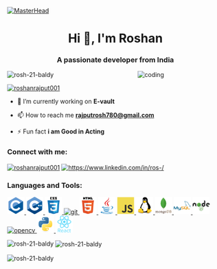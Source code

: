 [![MasterHead](https://user-images.githubusercontent.com/74038190/225813708-98b745f2-7d22-48cf-9150-083f1b00d6c9.gif)](https://Rosh-21-Baldy.io)
<h1 align="center">Hi 👋, I'm Roshan</h1>
<h3 align="center">A passionate developer from India</h3>
<img align ="right" alt ="coding" width ="200" src ="https://media2.giphy.com/media/v1.Y2lkPTc5MGI3NjExdWRzNWNxZ2F0OXF1MW5iczBpeTc5YzNlbXF5czJkcWdhM21lNjJ1MiZlcD12MV9pbnRlcm5hbF9naWZfYnlfaWQmY3Q9Zw/OLPQ6z2hlHmwFc4Hso/giphy.gif">
<p align="left"> <img src="https://komarev.com/ghpvc/?username=rosh-21-baldy&label=Profile%20views&color=0e75b6&style=flat" alt="rosh-21-baldy" /> </p>

<p align="left"> <a href="https://twitter.com/roshanrajput001" target="blank"><img src="https://img.shields.io/twitter/follow/roshanrajput001?logo=twitter&style=for-the-badge" alt="roshanrajput001" /></a> </p>

- 🔭 I’m currently working on **E-vault**

- 📫 How to reach me **rajputrosh780@gmail.com**

- ⚡ Fun fact **i am Good in Acting**

<h3 align="left">Connect with me:</h3>
<p align="left">
<a href="https://twitter.com/roshanrajput001" target="blank"><img align="center" src="https://raw.githubusercontent.com/rahuldkjain/github-profile-readme-generator/master/src/images/icons/Social/twitter.svg" alt="roshanrajput001" height="30" width="40" /></a>
<a href="https://linkedin.com/in/https://www.linkedin.com/in/ros-/" target="blank"><img align="center" src="https://raw.githubusercontent.com/rahuldkjain/github-profile-readme-generator/master/src/images/icons/Social/linked-in-alt.svg" alt="https://www.linkedin.com/in/ros-/" height="30" width="40" /></a>
</p>

<h3 align="left">Languages and Tools:</h3>
<p align="left"> <a href="https://www.cprogramming.com/" target="_blank" rel="noreferrer"> <img src="https://raw.githubusercontent.com/devicons/devicon/master/icons/c/c-original.svg" alt="c" width="40" height="40"/> </a> <a href="https://www.w3schools.com/cpp/" target="_blank" rel="noreferrer"> <img src="https://raw.githubusercontent.com/devicons/devicon/master/icons/cplusplus/cplusplus-original.svg" alt="cplusplus" width="40" height="40"/> </a> <a href="https://www.w3schools.com/css/" target="_blank" rel="noreferrer"> <img src="https://raw.githubusercontent.com/devicons/devicon/master/icons/css3/css3-original-wordmark.svg" alt="css3" width="40" height="40"/> </a> <a href="https://git-scm.com/" target="_blank" rel="noreferrer"> <img src="https://www.vectorlogo.zone/logos/git-scm/git-scm-icon.svg" alt="git" width="40" height="40"/> </a> <a href="https://www.w3.org/html/" target="_blank" rel="noreferrer"> <img src="https://raw.githubusercontent.com/devicons/devicon/master/icons/html5/html5-original-wordmark.svg" alt="html5" width="40" height="40"/> </a> <a href="https://www.java.com" target="_blank" rel="noreferrer"> <img src="https://raw.githubusercontent.com/devicons/devicon/master/icons/java/java-original.svg" alt="java" width="40" height="40"/> </a> <a href="https://developer.mozilla.org/en-US/docs/Web/JavaScript" target="_blank" rel="noreferrer"> <img src="https://raw.githubusercontent.com/devicons/devicon/master/icons/javascript/javascript-original.svg" alt="javascript" width="40" height="40"/> </a> <a href="https://www.linux.org/" target="_blank" rel="noreferrer"> <img src="https://raw.githubusercontent.com/devicons/devicon/master/icons/linux/linux-original.svg" alt="linux" width="40" height="40"/> </a> <a href="https://www.mongodb.com/" target="_blank" rel="noreferrer"> <img src="https://raw.githubusercontent.com/devicons/devicon/master/icons/mongodb/mongodb-original-wordmark.svg" alt="mongodb" width="40" height="40"/> </a> <a href="https://www.mysql.com/" target="_blank" rel="noreferrer"> <img src="https://raw.githubusercontent.com/devicons/devicon/master/icons/mysql/mysql-original-wordmark.svg" alt="mysql" width="40" height="40"/> </a> <a href="https://nodejs.org" target="_blank" rel="noreferrer"> <img src="https://raw.githubusercontent.com/devicons/devicon/master/icons/nodejs/nodejs-original-wordmark.svg" alt="nodejs" width="40" height="40"/> </a> <a href="https://opencv.org/" target="_blank" rel="noreferrer"> <img src="https://www.vectorlogo.zone/logos/opencv/opencv-icon.svg" alt="opencv" width="40" height="40"/> </a> <a href="https://www.python.org" target="_blank" rel="noreferrer"> <img src="https://raw.githubusercontent.com/devicons/devicon/master/icons/python/python-original.svg" alt="python" width="40" height="40"/> </a> <a href="https://reactjs.org/" target="_blank" rel="noreferrer"> <img src="https://raw.githubusercontent.com/devicons/devicon/master/icons/react/react-original-wordmark.svg" alt="react" width="40" height="40"/> </a> </p>

<p><img align="left" src="https://github-readme-stats.vercel.app/api/top-langs?username=rosh-21-baldy&show_icons=true&locale=en&layout=compact" alt="rosh-21-baldy" /></p>

<p>&nbsp;<img align="center" src="https://github-readme-stats.vercel.app/api?username=rosh-21-baldy&show_icons=true&locale=en" alt="rosh-21-baldy" /></p>

<p><img align="center" src="https://github-readme-streak-stats.herokuapp.com/?user=rosh-21-baldy&" alt="rosh-21-baldy" /></p>
